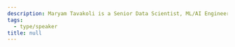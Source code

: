 ```yaml
---
description: Maryam Tavakoli is a Senior Data Scientist, ML/AI Engineer, with a PhD in Physics.
tags:
  - type/speaker
title: null
---
```

